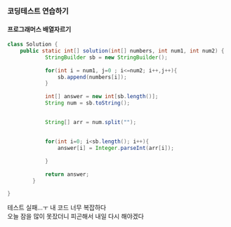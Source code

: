 ### 코딩테스트 연습하기
#### 프로그래머스 배열자르기
```java
class Solution {
    public static int[] solution(int[] numbers, int num1, int num2) {
	        StringBuilder sb = new StringBuilder();
	        
	        for(int i = num1, j=0 ; i<=num2; i++,j++){
	            sb.append(numbers[i]);
	        }
	        
	        int[] answer = new int[sb.length()];
	        String num = sb.toString();

	        
	        String[] arr = num.split("");
	        
	        
	        for(int i=0; i<sb.length(); i++){
	            answer[i] = Integer.parseInt(arr[i]);
	           
	        }
	        
	        return answer;
	    }

}
```
테스트 실패...ㅜ 내 코드 너무 복잡하다<br>
오늘 잠을 많이 못잤더니 피곤해서 내일 다시 해야겠다
